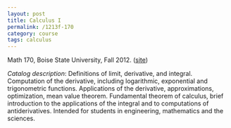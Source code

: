 ```yaml
---
layout: post
title: Calculus I
permalink: /1213f-170
category: course
tags: calculus
---
```


Math 170, Boise State University, Fall 2012. (<a href="http://boolesrings.org/scoskey/courses/1213f-170/">site</a>)<!--more-->

*Catalog description*: Definitions of limit, derivative, and integral. Computation of the derivative, including logarithmic, exponential and trigonometric functions. Applications of the derivative, approximations, optimization, mean value theorem. Fundamental theorem of calculus, brief introduction to the applications of the integral and to computations of antiderivatives. Intended for students in engineering, mathematics and the sciences.
